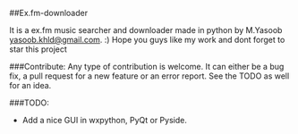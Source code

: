 ##Ex.fm-downloader

It is a ex.fm music searcher and downloader made in python by M.Yasoob <yasoob.khld@gmail.com>.  :) Hope you guys like my work and dont forget to star this project

###Contribute:
Any type of contribution is welcome. It can either be a bug fix, a pull request for a new feature or an error report. See the TODO as well for an idea.

###TODO:
* Add a nice GUI in wxpython, PyQt or Pyside. 
